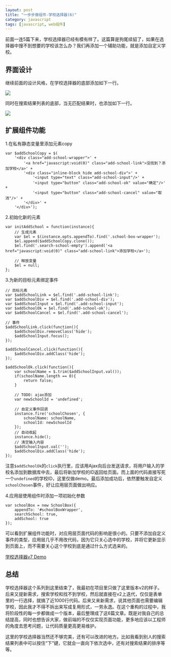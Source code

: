```yaml
---
layout: post
title: "一步步做组件-学校选择器(6)"
category: javascript
tags: [javascript, web组件]
---
```


前面一连5篇下来，学校选择器已经有模有样了。这篇算是狗尾续貂了，如果在选择器中搜不到想要的学校该怎么办？我们再添加一个辅助功能，就是添加自定义学校。

<!-- more -->

界面设计
---------
继续前面的设计风格，在学校选择器的底部添加如下一行。

<img src="/images/captures/20150127_01.jpg">

同时在搜索结果列表的底部，当无匹配结果时，也添加如下一行。

<img src="/images/captures/20150127_02.jpg">



扩展组件功能
-------------
1.在私有静态变量里添加元素copy

    var $addSchoolCopy = $(
        '<div class="add-school-wrapper">' + 
            '<a href="javascript:void(0)" class="add-school-link">没找到？添加学校</a>' + 
            '<div class="inline-block hide add-school-div">' + 
                '<input type="text" class="add-school-input"/>' + 
                '<input type="button" class="add-school-ok" value="确定"/>' + 
                '<input type="button" class="add-school-cancel" value="取消"/>' + 
            '</div>' + 
        '</div>');


2.初始化新的元素

    var initAddSchool = function(instance){
        // 生成元素
        var $el = $(instance.opts.appendTo).find('.school-box-wrapper');
        $el.append($addSchoolCopy.clone());
        $el.find('.search-school-empty').append('<a href="javascript:void(0)" class="add-school-link">添加学校</a>');
        
        // 释放变量
        $el = null;
    };


3.为新的目标元素绑定事件
    
    // 目标元素
    var $addSchoolLink = $el.find('.add-school-link');
    var $addSchoolDiv = $el.find('.add-school-div');
    var $addSchoolInput = $el.find('.add-school-input');
    var $addSchoolOk = $el.find('.add-school-ok');
    var $addSchoolCancel = $el.find('.add-school-cancel');

    // 事件
    $addSchoolLink.click(function(){
        $addSchoolDiv.removeClass('hide');
        $addSchoolInput.focus();
    });

    $addSchoolCancel.click(function(){
        $addSchoolDiv.addClass('hide');
    });

    $addSchoolOk.click(function(){
        var schoolName = $.trim($addSchoolInput.val());
        if(schoolName.length == 0){
            return false;
        }

        // TODO: ajax添加
        var newSchoolId = 'undefined';

        // 自定义事件回调
        instance.fire('schoolChosen', {
            schoolName: schoolName,
            schoolId: newSchoolId
        });
        // 自动收起
        instance.hide();
        // 清空输入内容
        $addSchoolInput.val('');
        $addSchoolDiv.addClass('hide');
    });

注意`$addSchoolOk`的`click`执行里，应该用Ajax向后台发送请求，将用户输入的学校名添加到数据库中去，最后将新加学校的ID返回给页面。而上面的代码直接写死一个`undefined`的学校ID，这里仅做demo。最后添加成功后，依然要触发自定义`schoolChosen`事件，好让应用层页面做出响应。


4.应用层使用组件时添加一项初始化参数

    var schoolBox = new SchoolBox({
        appendTo: '#schoolBoxWrapper',
        searchSchool: true,
        addSchool: true
    });

可以看到扩展组件功能时，对应用层页面代码的影响是很小的。只要不添加自定义事件的类型，应用层几乎不用改代码，因为它只关心选中的学校，并将它更新显示到页面上，而不需要关心这个学校到底是通过什么方式选来的。

[学校选择器v7 Demo](/demo/SchoolBox/v7/demo.html)



总结
-----
学校选择器这个系列到这里结束了，我最初在项目里只做了这里版本v2的样子。后来又提新需求，搜索学校和找不到学校，然后就直接在v2上迭代，仅仅是表单里的一行选择，就搞了近1000行代码。后来又来新需求，说其他页面也需要编辑学校，因此我才不得不拆出来写成复用形式，一劳永逸。在这个重构的过程中，我将阶段性的每一步都做成一个版本，最后整理成了这6篇文章。既是对我自己的总结提高，同时也想告诉大家，做前端的不仅仅实现页面功能，更多地应该以工程师的角度去思考问题，让代码质量更高更易维护。

这里的学校选择器当然还不够完美，还有可以改进的地方。比如我看到别人的搜索结果列表中可以按住“下”键，它就会一直向下依次选中，还有对搜索结果的排序等等。

